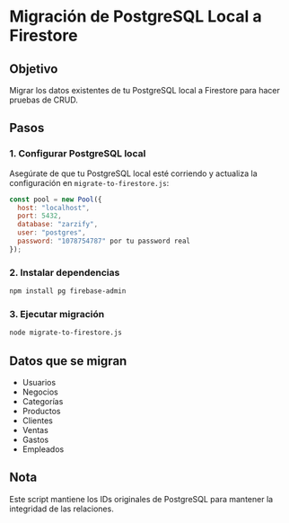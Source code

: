 # Migración de PostgreSQL Local a Firestore

## Objetivo

Migrar los datos existentes de tu PostgreSQL local a Firestore para hacer pruebas de CRUD.

## Pasos

### 1. Configurar PostgreSQL local

Asegúrate de que tu PostgreSQL local esté corriendo y actualiza la configuración en `migrate-to-firestore.js`:

```javascript
const pool = new Pool({
  host: "localhost",
  port: 5432,
  database: "zarzify",
  user: "postgres",
  password: "1078754787" por tu password real
});
```

### 2. Instalar dependencias

```bash
npm install pg firebase-admin
```

### 3. Ejecutar migración

```bash
node migrate-to-firestore.js
```

## Datos que se migran

- Usuarios
- Negocios
- Categorías
- Productos
- Clientes
- Ventas
- Gastos
- Empleados

## Nota

Este script mantiene los IDs originales de PostgreSQL para mantener la integridad de las relaciones.
